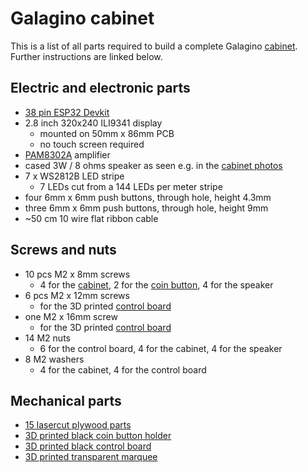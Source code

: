 # Galagino cabinet

This is a list of all parts required to build a complete Galagino
[cabinet](./cabinet). Further instructions are linked below.

## Electric and electronic parts

* [38 pin ESP32 Devkit](https://www.espressif.com/en/products/devkits/esp32-devkitc)
* 2.8 inch 320x240 ILI9341 display
  * mounted on 50mm x 86mm PCB
  * no touch screen required
* [PAM8302A](https://www.adafruit.com/product/2130) amplifier
* cased 3W / 8 ohms speaker as seen e.g. in the [cabinet photos](./cabinet)
* 7 x WS2812B LED stripe
  * 7 LEDs cut from a 144 LEDs per meter stripe
* four 6mm x 6mm push buttons, through hole, height 4.3mm
* three 6mm x 6mm push buttons, through hole, height 9mm
* ~50 cm 10 wire flat ribbon cable

## Screws and nuts

* 10 pcs M2 x 8mm screws
  * 4 for the [cabinet](./cabinet), 2 for the [coin button](./coinbutton), 4 for the speaker
* 6 pcs M2 x 12mm screws
  * for the 3D printed [control board](./controlboard)
* one M2 x 16mm screw
  * for the 3D printed [control board](./controlboard)
* 14 M2 nuts
  * 6 for the control board, 4 for the cabinet, 4 for the speaker
* 8 M2 washers
  * 4 for the cabinet, 4 for the control board

## Mechanical parts

* [15 lasercut plywood parts](./cabinet)
* [3D printed black coin button holder](./coinbutton)
* [3D printed black control board](./controlboard)
* [3D printed transparent marquee](./marquee)
